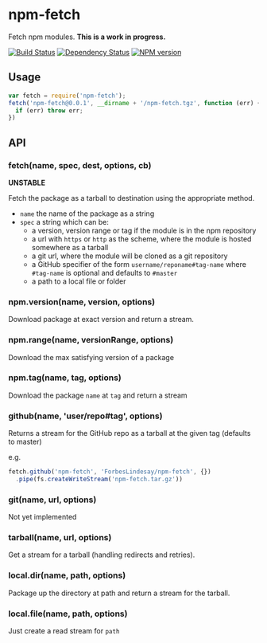 # npm-fetch

Fetch npm modules.  **This is a work in progress.**

[![Build Status](https://img.shields.io/travis/ForbesLindesay/npm-fetch/master.svg)](https://travis-ci.org/ForbesLindesay/npm-fetch)
[![Dependency Status](https://img.shields.io/gemnasium/ForbesLindesay/npm-fetch.svg)](https://gemnasium.com/ForbesLindesay/npm-fetch)
[![NPM version](https://img.shields.io/npm/v/npm-fetch.svg)](http://badge.fury.io/js/npm-fetch)

## Usage

```js
var fetch = require('npm-fetch');
fetch('npm-fetch@0.0.1', __dirname + '/npm-fetch.tgz', function (err) {
  if (err) throw err;
})
```

## API

### fetch(name, spec, dest, options, cb)

**UNSTABLE**

Fetch the package as a tarball to destination using the appropriate method.

 - `name` the name of the package as a string
 - `spec` a string which can be:
   - a version, version range or tag if the module is in the npm repository
   - a url with `https` or `http` as the scheme, where the module is hosted somewhere as a tarball
   - a git url, where the module will be cloned as a git repository
   - a GitHub specifier of the form `username/reponame#tag-name` where `#tag-name` is optional and defaults to `#master`
   - a path to a local file or folder

### npm.version(name, version, options)

Download package at exact version and return a stream.

### npm.range(name, versionRange, options)

Download the max satisfying version of a package

### npm.tag(name, tag, options)

Download the package `name` at `tag` and return a stream

### github(name, 'user/repo#tag', options)

Returns a stream for the GitHub repo as a tarball at the given tag (defaults to master)

e.g.

```js
fetch.github('npm-fetch', 'ForbesLindesay/npm-fetch', {})
  .pipe(fs.createWriteStream('npm-fetch.tar.gz'))
```

### git(name, url, options)

Not yet implemented

### tarball(name, url, options)

Get a stream for a tarball (handling redirects and retries).

### local.dir(name, path, options)

Package up the directory at path and return a stream for the tarball.

### local.file(name, path, options)

Just create a read stream for `path`
